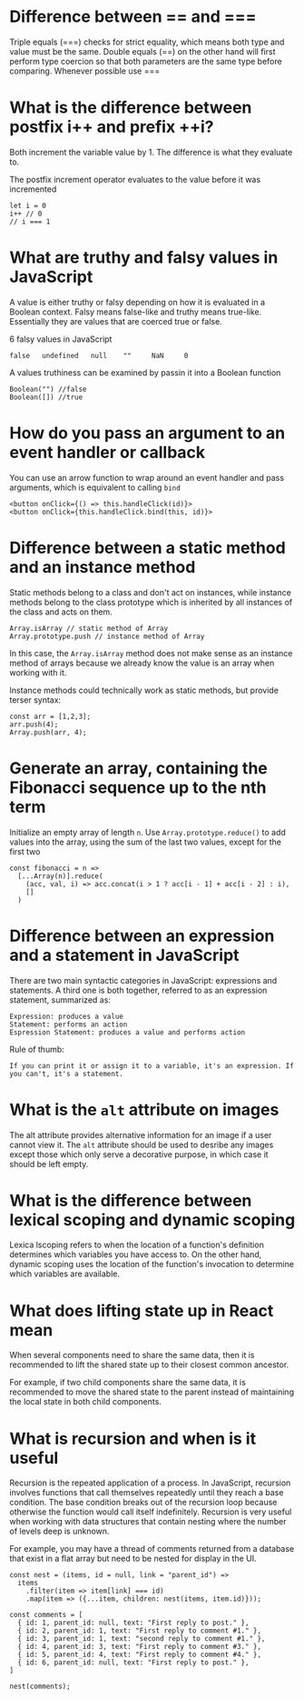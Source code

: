# Difference between == and ===
  Triple equals (===) checks for strict equality, which means both type and value must be the same. Double equals (==) on the other hand will first perform type coercion so that both parameters are the same type before comparing. Whenever possible use ===

# What is the difference between postfix i++ and prefix ++i?
  Both increment the variable value by 1. The difference is what they evaluate to. 

  The postfix increment operator evaluates to the value before it was incremented

    let i = 0
    i++ // 0
    // i === 1

# What are truthy and falsy values in JavaScript
  A value is either truthy or falsy depending on how it is evaluated in a Boolean context. Falsy means false-like and truthy means true-like. Essentially they are values that are coerced true or false.

  6 falsy values in JavaScript
    
    false   undefined   null    ""     NaN     0

  A values truthiness can be examined by passin it into a Boolean function

    Boolean("") //false
    Boolean([]) //true

# How do you pass an argument to an event handler or callback
  You can use an arrow function to wrap around an event handler and pass arguments, which is equivalent to calling `bind`

    <button onClick={() => this.handleClick(id)}>
    <button onClick={this.handleClick.bind(this, id)}>

# Difference between a static method and an instance method
  Static methods belong to a class and don't act on instances, while instance methods belong to the class prototype which is inherited by all instances of the class and acts on them.

    Array.isArray // static method of Array
    Array.prototype.push // instance method of Array

  In this case, the `Array.isArray` method does not make sense as an instance method of arrays because we already know the value is an array when working with it.

  Instance methods could technically work as static methods, but provide terser syntax:

    const arr = [1,2,3];
    arr.push(4);
    Array.push(arr, 4);

# Generate an array, containing the Fibonacci sequence up to the nth term
  Initialize an empty array of length `n`. Use `Array.prototype.reduce()` to add values into the array, using the sum of the last two values, except for the first two

    const fibonacci = n =>
      [...Array(n)].reduce(
        (acc, val, i) => acc.concat(i > 1 ? acc[i - 1] + acc[i - 2] : i),
        []
      )

# Difference between an expression and a statement in JavaScript
  There are two main syntactic categories in JavaScript: expressions and statements. A third one is both together, referred to as an expression statement, summarized as:

    Expression: produces a value
    Statement: performs an action
    Espression Statement: produces a value and performs action

  Rule of thumb: 
  
  `If you can print it or assign it to a variable, it's an expression. If you can't, it's a statement.`

# What is the `alt` attribute on images
  The alt attribute provides alternative information for an image if a user cannot view it. The `alt` attribute should be used to desribe any images except those which only serve a decorative purpose, in which case it should be left empty.

# What is the difference between lexical scoping and dynamic scoping
  Lexica lscoping refers to when the location of a function's definition determines which variables you have access to. On the other hand, dynamic scoping uses the location of the function's invocation to determine which variables are available.

# What does lifting state up in React mean
  When several components need to share the same data, then it is recommended to lift the shared state up to their closest common ancestor. 

  For example, if two child components share the same data, it is recommended to move the shared state to the parent instead of maintaining the local state in both child components.

# What is recursion and when is it useful
  Recursion is the repeated application of a process. In JavaScript, recursion involves functions that call themselves repeatedly until they reach a base condition. The base condition breaks out of the recursion loop because otherwise the function would call itself indefinitely. Recursion is very useful when working with data structures that contain nesting where the number of levels deep is unknown.

  For example, you may have a thread of comments returned from a database that exist in a flat array but need to be nested for display in the UI.

    const nest = (items, id = null, link = "parent_id") =>
      items
        .filter(item => item[link] === id)
        .map(item => ({...item, children: nest(items, item.id)}));

    const comments = [
      { id: 1, parent_id: null, text: "First reply to post." },
      { id: 2, parent_id: 1, text: "First reply to comment #1." },
      { id: 3, parent_id: 1, text: "second reply to comment #1." },
      { id: 4, parent_id: 3, text: "First reply to comment #3." },
      { id: 5, parent_id: 4, text: "First reply to comment #4." },
      { id: 6, parent_id: null, text: "First reply to post." },
    ]

    nest(comments);
